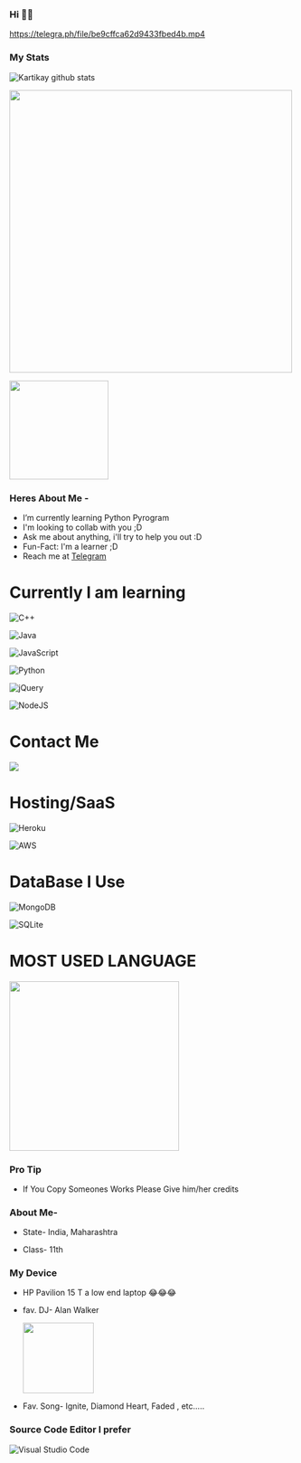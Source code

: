 ### Hi 👋👋

https://telegra.ph/file/be9cffca62d9433fbed4b.mp4 

### My Stats
![Kartikay github stats](https://github-readme-stats.vercel.app/api?username=Kartikay22&show_icons=true&theme=midnight-purple)

<img src='https://github-readme-streak-stats.herokuapp.com/?user=Kartikay22&theme=midnight-purple&show_icon=true' width='500"'></p> <img src='https://komarev.com/ghpvc/?username=Kartikay22&label=My%20Profile%20Views&color=blueviolet&style=plastic' width='175"'></p>


### Heres About Me -

- I’m currently learning Python Pyrogram
- I'm looking to collab with you ;D
- Ask me about anything, i'll try to help you out :D
- Fun-Fact: I'm a learner ;D
- Reach me at [Telegram](https://t.me/Kartikay_bhasin)

# Currently I am learning

![C++](https://img.shields.io/badge/c++-%2300599C.svg?style=for-the-badge&logo=c%2B%2B&logoColor=whitez)

![Java](https://img.shields.io/badge/java-%23ED8B00.svg?style=for-the-badge&logo=java&logoColor=white)

![JavaScript](https://img.shields.io/badge/javascript-%23323330.svg?style=for-the-badge&logo=javascript&logoColor=%23F7DF1E)

![Python](https://img.shields.io/badge/python-3670A0?style=for-the-badge&logo=python&logoColor=ffdd54)

![jQuery](https://img.shields.io/badge/jquery-%230769AD.svg?style=for-the-badge&logo=jquery&logoColor=white)

![NodeJS](https://img.shields.io/badge/node.js-6DA55F?style=for-the-badge&logo=node.js&logoColor=white)

# Contact Me 

<a href="https://t.me/Kartikay_bhasin"><img src="https://img.shields.io/badge/Telegram-2CA5E0?style=for-the-badge&logo=telegram&logoColor=white"></a>

# Hosting/SaaS

![Heroku](https://img.shields.io/badge/heroku-%23430098.svg?style=for-the-badge&logo=heroku&logoColor=white)

![AWS](https://img.shields.io/badge/AWS-%23FF9900.svg?style=for-the-badge&logo=amazon-aws&logoColor=white)

# DataBase I Use
![MongoDB](https://img.shields.io/badge/MongoDB-%234ea94b.svg?style=for-the-badge&logo=mongodb&logoColor=white)

![SQLite](https://img.shields.io/badge/sqlite-%2307405e.svg?style=for-the-badge&logo=sqlite&logoColor=white)



# MOST USED LANGUAGE

<img src='https://github-readme-stats.vercel.app/api/top-langs/?username=Kartikay22&theme=midnight-purple' width='300"' height='300"'></p><p align ="middle">

### Pro Tip

- If You Copy Someones Works Please Give him/her credits

### About Me-

- State- India, Maharashtra

- Class- 11th

### My Device

- HP Pavilion 15 T a low end laptop 😂😂😂

- fav. DJ- Alan Walker <p align='centre'><a href='https://www.instagram.com/alanwalkermusic/'><img src='https://telegra.ph/file/379a29bcd73a448e0aa33.jpg' width='125"'></a></p>

- Fav. Song- Ignite, Diamond Heart, Faded , etc.....

### Source Code Editor  I prefer
![Visual Studio Code](https://img.shields.io/badge/Visual%20Studio%20Code-0078d7.svg?style=for-the-badge&logo=visual-studio-code&logoColor=white)
